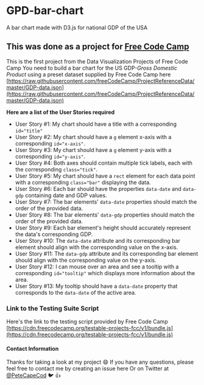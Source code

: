 # GPD-bar-chart

A bar chart made with D3.js for national GDP of the USA

## This was done as a project for [Free Code Camp](https://www.freecodecamp.org)

This is the first project from the Data Visualization Projects of Free Code Camp
You need to build a bar chart for the US GDP-_Gross Domestic Product_ using a preset dataset supplied by Free Code Camp here [https://raw.githubusercontent.com/freeCodeCamp/ProjectReferenceData/master/GDP-data.json](https://raw.githubusercontent.com/freeCodeCamp/ProjectReferenceData/master/GDP-data.json)

**Here are a list of the User Stories required**

- User Story #1: My chart should have a title with a corresponding `id="title"`
- User Story #2: My chart should have a `g` element x-axis with a corresponding `id="x-axis"`.
- User Story #3: My chart should have a `g` element y-axis with a corresponding `id="y-axis"`.
- User Story #4: Both axes should contain multiple tick labels, each with the corresponding `class="tick"`.
- User Story #5: My chart should have a `rect` element for each data point with a corresponding `class="bar"` displaying the data.
- User Story #6: Each bar should have the properties `data-date` and `data-gdp` containing date and GDP values.
- User Story #7: The bar elements' `data-date` properties should match the order of the provided data.
- User Story #8: The bar elements' `data-gdp` properties should match the order of the provided data.
- User Story #9: Each bar element's height should accurately represent the data's corresponding GDP.
- User Story #10: The `data-date` attribute and its corresponding bar element should align with the corresponding value on the x-axis.
- User Story #11: The `data-gdp` attribute and its corresponding bar element should align with the corresponding value on the y-axis.
- User Story #12: I can mouse over an area and see a tooltip with a corresponding `id="tooltip"` which displays more information about the area.
- User Story #13: My tooltip should have a `data-date` property that corresponds to the `data-date` of the active area.

### Link to the Testing Suite Script

Here's the link to the testing script provided by Free Code Camp
[https://cdn.freecodecamp.org/testable-projects-fcc/v1/bundle.js](https://cdn.freecodecamp.org/testable-projects-fcc/v1/bundle.js)

#### Contact Information

Thanks for taking a look at my project 😄
If you have any questions, please feel free to contact me by creating an issue here
Or on Twitter at [@PeteCapeCod](https://www.twitter.com/PeteCapeCod) 🐦 :+1:
